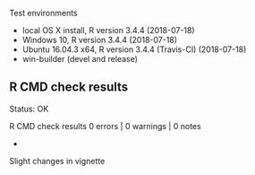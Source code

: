  Test environments
* local OS X install, R version 3.4.4 (2018-07-18)
* Windows 10, R version 3.4.4 (2018-07-18)
* Ubuntu 16.04.3 x64, R version 3.4.4 (Travis-CI) (2018-07-18)
* win-builder (devel and release)

## R CMD check results

Status: OK

R CMD check results
0 errors | 0 warnings | 0 notes


- 

Slight changes in vignette
